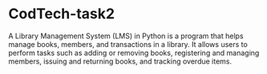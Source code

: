 # CodTech-task2
A Library Management System (LMS) in Python is a program that helps manage books, members, and transactions in a library. It allows users to perform tasks such as adding or removing books, registering and managing members, issuing and returning books, and tracking overdue items.
